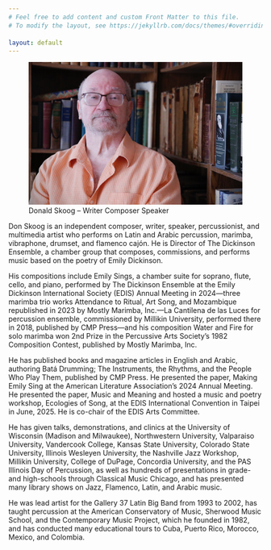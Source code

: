 ```yaml
---
# Feel free to add content and custom Front Matter to this file.
# To modify the layout, see https://jekyllrb.com/docs/themes/#overriding-theme-defaults

layout: default
---
```

<section markdown=1>
<figure markdown=1>
<img src="images/portrait.jpg" alt="Donald Skoog Portrait">
<figcaption>Donald Skoog – Writer Composer Speaker</figcaption>
</figure>
<p>Don Skoog is an independent composer, writer, speaker, percussionist, and multimedia artist who performs on Latin and Arabic percussion, marimba, vibraphone, drumset, and flamenco cajón. He is Director of The Dickinson Ensemble, a chamber group that composes, commissions, and performs music based on the poetry of Emily Dickinson.</p>
<p>His compositions include Emily Sings, a chamber suite for soprano, flute, cello, and piano, performed by The Dickinson Ensemble at the Emily Dickinson International Society (EDIS) Annual Meeting in 2024—three marimba trio works Attendance to Ritual, Art Song, and Mozambique republished in 2023 by Mostly Marimba, Inc.—La Cantilena de las Luces for percussion ensemble, commissioned by Millikin University, performed there in 2018, published by CMP Press—and his composition Water and Fire for solo marimba won 2nd Prize in the Percussive Arts Society’s 1982 Composition Contest, published by Mostly Marimba, Inc.</p>
<p>He has published books and magazine articles in English and Arabic, authoring  Batá Drumming; The Instruments, the Rhythms, and the People Who Play Them, published by CMP Press. He presented the paper, Making Emily Sing at the American Literature Association’s 2024 Annual Meeting. He presented the paper, Music and Meaning and hosted a music and poetry workshop, Ecologies of Song, at the EDIS International Convention in Taipei in June, 2025. He is co-chair of the EDIS Arts Committee.</p>
<p>He has given talks, demonstrations, and clinics at the University of Wisconsin (Madison and Milwaukee), Northwestern University, Valparaiso University, Vandercook College, Kansas State University, Colorado State University, Illinois Wesleyen University, the Nashville Jazz Workshop, Millikin University, College of DuPage, Concordia University, and the PAS Illinois Day of Percussion, as well as hundreds of presentations in grade- and high-schools through Classical Music Chicago, and has presented many library shows on Jazz, Flamenco, Latin, and Arabic music.</p>
<p>He was lead artist for the Gallery 37 Latin Big Band from 1993 to 2002, has taught percussion at the American Conservatory of Music, Sherwood Music School, and the Contemporary Music Project, which he founded in 1982, and has conducted many educational tours to Cuba, Puerto Rico, Morocco, Mexico, and Colombia.</p>
</section>
